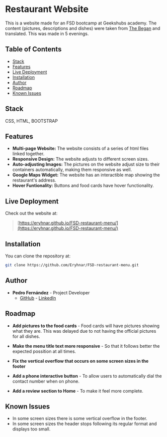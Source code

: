 # Restaurant Website

This is a website made for an FSD bootcamp at Geekshubs academy. The content (pictures, descriptions and dishes) were taken from <a href="https://thebegan.es/en/home/">The Began</a> and translated. This was made in 5 evenings.

## Table of Contents

- [Stack](#stack)
- [Features](#features-)
- [Live Deployment](#live-deployment-)
- [Installation](#installation-)
- [Author](#author-)
- [Roadmap](#roadmap-️)
- [Known Issues](#known-issues-)

## Stack 

CSS, HTML, BOOTSTRAP

## Features 

- **Multi-page Website:** The website consists of a series of html files linked together. 
- **Responsive Design:** The website adjusts to different screen sizes. 
- **Auto-adjusting Images:** The pictures on the website adjust size to their containers automatically, making them responsive as well. 
- **Google Maps Widget:** The website has an interactible map showing the restaurant's address. 
- **Hover Funtionality:** Buttons and food cards have hover functionality. 


## Live Deployment 

Check out the website at:

> [https://eryhnar.github.io/FSD-restaurant-menu/](https://eryhnar.github.io/FSD-restaurant-menu/)

## Installation 

You can clone the repository at:

```sh
git clone https://github.com/Eryhnar/FSD-restaurant-menu.git
```


## Author 

- **Pedro Fernández** - Project Developer
  - [GitHub](https://github.com/Eryhnar) - [LinkedIn](https://www.linkedin.com/in/pedro-fernandez-bel-68a2b9155/)

## Roadmap 

- **Add pictures to the food cards** - Food cards will have pictures showing what they are. This was delayed due to not having the official pictures for all dishes.

- **Make the menu title text more responsive** - So that it follows better the expected possition at all times.

- **Fix the vertical overflow that occurs on some screen sizes in the footer**

- **Add a phone interactive button** - To allow users to automatically dial the contact number when on phone.

- **Add a review section to Home** - To make it feel more complete.

## Known Issues

- In some screen sizes there is some vertical overflow in the footer.
- In some screen sizes the header stops following its regular format and displays too small.


